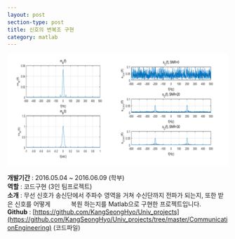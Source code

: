 ```yaml
---
layout: post
section-type: post
title: 신호의 변복조 구현
category: matlab
---
```

![이미지](/capture/signal.png)

**개발기간** : 2016.05.04 ~ 2016.06.09 (학부)<br/>
**역할** : 코드구현 (3인 팀프로젝트) <br/>
**소개** : 무선 신호가 송신단에서 주파수 영역을 거쳐 수신단까지 전파가 되는지, 또한 받은 신호를 어떻게 &nbsp;&nbsp;&nbsp;&nbsp;&nbsp;&nbsp;&nbsp;&nbsp;&nbsp;&nbsp;&nbsp;복원 하는지를 Matlab으로 구현한 프로젝트입니다.<br/>
**Github** : [https://github.com/KangSeongHyo/Univ_projects](https://github.com/KangSeongHyo/Univ_projects/tree/master/CommunicationEngineering) (코드파일) <br/>
